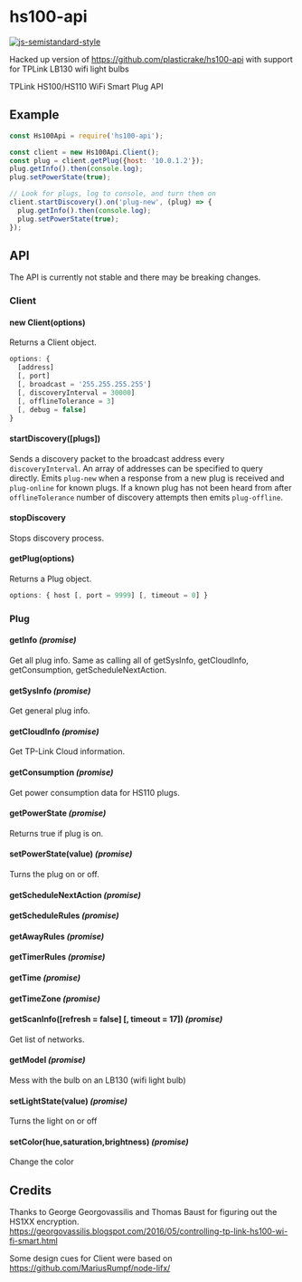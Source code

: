 # hs100-api
[![js-semistandard-style](https://img.shields.io/badge/code%20style-semistandard-brightgreen.svg?style=flat-square)](https://github.com/Flet/semistandard)

Hacked up version of https://github.com/plasticrake/hs100-api with support for TPLink LB130 wifi light bulbs



TPLink HS100/HS110 WiFi Smart Plug API


## Example
```javascript
const Hs100Api = require('hs100-api');

const client = new Hs100Api.Client();
const plug = client.getPlug({host: '10.0.1.2'});
plug.getInfo().then(console.log);
plug.setPowerState(true);

// Look for plugs, log to console, and turn them on
client.startDiscovery().on('plug-new', (plug) => {
  plug.getInfo().then(console.log);
  plug.setPowerState(true);
});
```

## API
The API is currently not stable and there may be breaking changes.

### Client

#### new Client(options)
Returns a Client object.
```javascript
options: {
  [address]
  [, port]
  [, broadcast = '255.255.255.255']
  [, discoveryInterval = 30000]
  [, offlineTolerance = 3]
  [, debug = false]
}
```

#### startDiscovery([plugs])
Sends a discovery packet to the broadcast address every `discoveryInterval`. An array of addresses can be specified to query directly. Emits `plug-new` when a response from a new plug is received and `plug-online` for known plugs. If a known plug has not been heard from after `offlineTolerance` number of discovery attempts then emits `plug-offline`.

#### stopDiscovery
Stops discovery process.

#### getPlug(options)
Returns a Plug object.
```javascript
options: { host [, port = 9999] [, timeout = 0] }
```

### Plug
#### getInfo _(promise)_
Get all plug info. Same as calling all of getSysInfo, getCloudInfo, getConsumption, getScheduleNextAction.
#### getSysInfo _(promise)_
Get general plug info.
#### getCloudInfo _(promise)_
Get TP-Link Cloud information.
#### getConsumption _(promise)_
Get power consumption data for HS110 plugs.
#### getPowerState _(promise)_
Returns true if plug is on.
#### setPowerState(value) _(promise)_
Turns the plug on or off.
#### getScheduleNextAction _(promise)_
#### getScheduleRules _(promise)_
#### getAwayRules _(promise)_
#### getTimerRules _(promise)_
#### getTime _(promise)_
#### getTimeZone _(promise)_
#### getScanInfo([refresh = false] [, timeout = 17]) _(promise)_
Get list of networks.
#### getModel _(promise)_
Mess with the bulb on an LB130 (wifi light bulb)
#### setLightState(value) _(promise)_
Turns the light on or off
#### setColor(hue,saturation,brightness) _(promise)_
Change the color

## Credits
Thanks to George Georgovassilis and Thomas Baust for figuring out the HS1XX encryption.
https://georgovassilis.blogspot.com/2016/05/controlling-tp-link-hs100-wi-fi-smart.html

Some design cues for Client were based on https://github.com/MariusRumpf/node-lifx/
